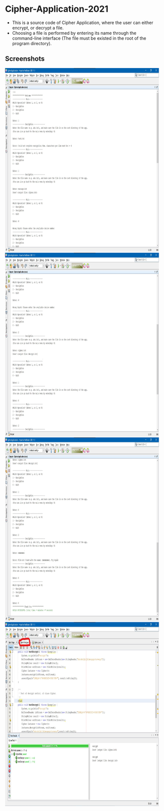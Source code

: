 # Cipher-Application-2021
- This is a source code of Cipher Application, where the user can either encrypt, or decrypt a file.
- Choosing a file is performed by entering its name through the command-line interface (The file must be existed in the root of the program directory).

## Screenshots
<div align=center>
  <img width="1000" height="600" src="https://github.com/oalqurashi/Cipher-Application-2021/blob/main/screenshots/screenshot_app(1).jpg">
  <img width="1000" height="600" src="https://github.com/oalqurashi/Cipher-Application-2021/blob/main/screenshots/screenshot_app(2).jpg">
  <img width="1000" height="600" src="https://github.com/oalqurashi/Cipher-Application-2021/blob/main/screenshots/screenshot_app(3).jpg">
  <img width="1000" height="600" src="https://github.com/oalqurashi/Cipher-Application-2021/blob/main/screenshots/screenshot_test_result.jpg">
</div>

